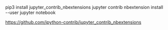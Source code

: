 
pip3 install jupyter_contrib_nbextensions
jupyter contrib nbextension install --user
jupyter notebook


https://github.com/ipython-contrib/jupyter_contrib_nbextensions